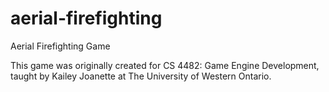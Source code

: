 # aerial-firefighting
Aerial Firefighting Game

This game was originally created for CS 4482: Game Engine Development, taught by Kailey Joanette at The University of Western Ontario.

